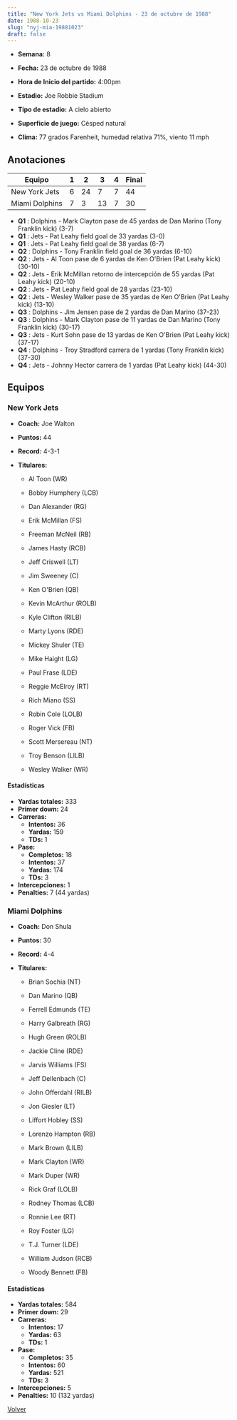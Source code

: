 ```yaml
---
title: "New York Jets vs Miami Dolphins - 23 de octubre de 1988"
date: 1988-10-23
slug: "nyj-mia-19881023"
draft: false
---
```


* **Semana:** 8
* **Fecha:** 23 de octubre de 1988

* **Hora de Inicio del partido:** 4:00pm
* **Estadio:** Joe Robbie Stadium
* **Tipo de estadio:** A cielo abierto
* **Superficie de juego:** Césped natural
* **Clima:** 77 grados Farenheit, humedad relativa 71%, viento 11 mph





## Anotaciones
| Equipo | 1 | 2 | 3 | 4 | Final |
|--------|---|---|---|---|-------|
| New York Jets  | 6 | 24 | 7 | 7  | 44 |
| Miami Dolphins  | 7 | 3 | 13 | 7  | 30 |
* **Q1** : Dolphins - Mark Clayton pase de 45 yardas de Dan Marino (Tony Franklin kick) (3-7)
* **Q1** : Jets - Pat Leahy field goal de 33 yardas (3-0)
* **Q1** : Jets - Pat Leahy field goal de 38 yardas (6-7)
* **Q2** : Dolphins - Tony Franklin field goal de 36 yardas (6-10)
* **Q2** : Jets - Al Toon pase de 6 yardas de Ken O'Brien (Pat Leahy kick) (30-10)
* **Q2** : Jets - Erik McMillan retorno de intercepción de 55 yardas (Pat Leahy kick) (20-10)
* **Q2** : Jets - Pat Leahy field goal de 28 yardas (23-10)
* **Q2** : Jets - Wesley Walker pase de 35 yardas de Ken O'Brien (Pat Leahy kick) (13-10)
* **Q3** : Dolphins - Jim Jensen pase de 2 yardas de Dan Marino (37-23)
* **Q3** : Dolphins - Mark Clayton pase de 11 yardas de Dan Marino (Tony Franklin kick) (30-17)
* **Q3** : Jets - Kurt Sohn pase de 13 yardas de Ken O'Brien (Pat Leahy kick) (37-17)
* **Q4** : Dolphins - Troy Stradford carrera de 1 yardas (Tony Franklin kick) (37-30)
* **Q4** : Jets - Johnny Hector carrera de 1 yardas (Pat Leahy kick) (44-30)


## Equipos


### New York Jets
* **Coach:** Joe Walton
* **Puntos:** 44
* **Record:** 4-3-1
* **Titulares:** 

  * Al Toon (WR) 

  * Bobby Humphery (LCB) 

  * Dan Alexander (RG) 

  * Erik McMillan (FS) 

  * Freeman McNeil (RB) 

  * James Hasty (RCB) 

  * Jeff Criswell (LT) 

  * Jim Sweeney (C) 

  * Ken O'Brien (QB) 

  * Kevin McArthur (ROLB) 

  * Kyle Clifton (RILB) 

  * Marty Lyons (RDE) 

  * Mickey Shuler (TE) 

  * Mike Haight (LG) 

  * Paul Frase (LDE) 

  * Reggie McElroy (RT) 

  * Rich Miano (SS) 

  * Robin Cole (LOLB) 

  * Roger Vick (FB) 

  * Scott Mersereau (NT) 

  * Troy Benson (LILB) 

  * Wesley Walker (WR) 

#### Estadísticas
* **Yardas totales:** 333
* **Primer down:** 24
* **Carreras:**
  * **Intentos:** 36
  * **Yardas:** 159
  * **TDs:** 1
* **Pase:**
  * **Completos:** 18
  * **Intentos:** 37
  * **Yardas:** 174
  * **TDs:** 3
* **Intercepciones:** 1
* **Penalties:** 7 (44 yardas)

### Miami Dolphins
* **Coach:** Don Shula
* **Puntos:** 30
* **Record:** 4-4
* **Titulares:** 

  * Brian Sochia (NT) 

  * Dan Marino (QB) 

  * Ferrell Edmunds (TE) 

  * Harry Galbreath (RG) 

  * Hugh Green (ROLB) 

  * Jackie Cline (RDE) 

  * Jarvis Williams (FS) 

  * Jeff Dellenbach (C) 

  * John Offerdahl (RILB) 

  * Jon Giesler (LT) 

  * Liffort Hobley (SS) 

  * Lorenzo Hampton (RB) 

  * Mark Brown (LILB) 

  * Mark Clayton (WR) 

  * Mark Duper (WR) 

  * Rick Graf (LOLB) 

  * Rodney Thomas (LCB) 

  * Ronnie Lee (RT) 

  * Roy Foster (LG) 

  * T.J. Turner (LDE) 

  * William Judson (RCB) 

  * Woody Bennett (FB) 

#### Estadísticas
* **Yardas totales:** 584
* **Primer down:** 29
* **Carreras:**
  * **Intentos:** 17
  * **Yardas:** 63
  * **TDs:** 1
* **Pase:**
  * **Completos:** 35
  * **Intentos:** 60
  * **Yardas:** 521
  * **TDs:** 3
* **Intercepciones:** 5
* **Penalties:** 10 (132 yardas)


[Volver](/historia/1988)
